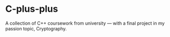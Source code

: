 # C-plus-plus
 A collection of C++ coursework from university — with a final project in my passion topic, Cryptography.
